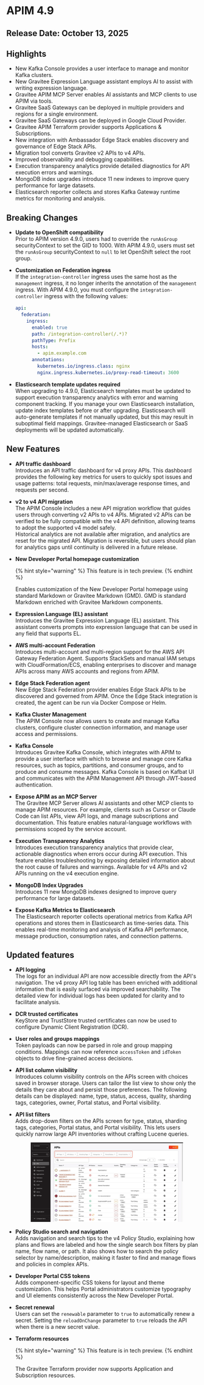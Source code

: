# APIM 4.9

## Release Date: October 13, 2025

## Highlights

* New Kafka Console provides a user interface to manage and monitor Kafka clusters.
* New Gravitee Expression Language assistant employs AI to assist with writing expression language.
* Gravitee APIM MCP Server enables AI assistants and MCP clients to use APIM via tools.
* Gravitee SaaS Gateways can be deployed in multiple providers and regions for a single environment.
* Gravitee SaaS Gateways can be deployed in Google Cloud Provider.
* Gravitee APIM Terraform provider supports Applications & Subscriptions.
* New integration with Ambassador Edge Stack enables discovery and governance of Edge Stack APIs.
* Migration tool converts Gravitee v2 APIs to v4 APIs.
* Improved observability and debugging capabilities.
* Execution transparency analytics provide detailed diagnostics for API execution errors and warnings.
* MongoDB index upgrades introduce 11 new indexes to improve query performance for large datasets.
* Elasticsearch reporter collects and stores Kafka Gateway runtime metrics for monitoring and analysis.

## Breaking Changes

* **Update to OpenShift compatibility**\
  Prior to APIM version 4.9.0, users had to override the `runAsGroup` securityContext to set the GID to 1000. With APIM 4.9.0, users must set the `runAsGroup` securityContext to `null` to let OpenShift select the root group.
*   **Customization on Federation ingress**\
    If the `integration-controller` ingress uses the same host as the `management` ingress, it no longer inherits the annotation of the `management` ingress. With APIM 4.9.0, you must configure the `integration-controller` ingress with the following values:

    ```yaml
    api:
      federation:
        ingress:
          enabled: true
          path: /integration-controller(/.*)?
          pathType: Prefix
          hosts:
            - apim.example.com
          annotations:
            kubernetes.io/ingress.class: nginx
            nginx.ingress.kubernetes.io/proxy-read-timeout: 3600   
    ```
* **Elasticsearch template updates required**\
  When upgrading to 4.9.0, Elasticsearch templates must be updated to support execution transparency analytics with error and warning component tracking. If you manage your own Elasticsearch installation, update index templates before or after upgrading. Elasticsearch will auto-generate templates if not manually updated, but this may result in suboptimal field mappings. Gravitee-managed Elasticsearch or SaaS deployments will be updated automatically.

## New Features

* **API traffic dashboard**\
  Introduces an API traffic dashboard for v4 proxy APIs. This dashboard provides the following key metrics for users to quickly spot issues and usage patterns: total requests, min/max/average response times, and requests per second.
* **v2 to v4 API migration** \
  The APIM Console includes a new API migration workflow that guides users through converting v2 APIs to v4 APIs. Migrated v2 APIs can be verified to be fully compatible with the v4 API definition, allowing teams to adopt the supported v4 model safely.\
  Historical analytics are not available after migration, and analytics are reset for the migrated API. Migration is reversible, but users should plan for analytics gaps until continuity is delivered in a future release.
*   **New Developer Portal homepage customization**

    {% hint style="warning" %}
    This feature is in tech preview.
    {% endhint %}

    Enables customization of the New Developer Portal homepage using standard Markdown or Gravitee Markdown (GMD). GMD is standard Markdown enriched with Gravitee Markdown components.
* **Expression Language (EL) assistant**\
  Introduces the Gravitee Expression Language (EL) assistant. This assistant converts prompts into expression language that can be used in any field that supports EL.&#x20;
* **AWS multi-account Federation**\
  Introduces multi-account and multi-region support for the AWS API Gateway Federation Agent. Supports StackSets and manual IAM setups with CloudFormation/ECS, enabling enterprises to discover and manage APIs across many AWS accounts and regions from APIM.
* **Edge Stack Federation agent**\
  New Edge Stack Federation provider enables Edge Stack APIs to be discovered and governed from APIM. Once the Edge Stack integration is created, the agent can be run via Docker Compose or Helm.
* **Kafka Cluster Management**\
  The APIM Console now allows users to create and manage Kafka clusters, configure cluster connection information, and manage user access and permissions.
* **Kafka Console**\
  Introduces Gravitee Kafka Console, which integrates with APIM to provide a user interface with which to browse and manage core Kafka resources, such as topics, partitions, and consumer groups, and to produce and consume messages. Kafka Console is based on Kafbat UI and communicates with the APIM Management API through JWT-based authentication.
* **Expose APIM as an MCP Server**\
  The Gravitee MCP Server allows AI assistants and other MCP clients to manage APIM resources. For example, clients such as Cursor or Claude Code can list APIs, view API logs, and manage subscriptions and documentation. This feature enables natural-language workflows with permissions scoped by the service account.
* **Execution Transparency Analytics**\
  Introduces execution transparency analytics that provide clear, actionable diagnostics when errors occur during API execution. This feature enables troubleshooting by exposing detailed information about the root cause of failures and warnings. Available for v4 APIs and v2 APIs running on the v4 execution engine.
* **MongoDB Index Upgrades**\
  Introduces 11 new MongoDB indexes designed to improve query performance for large datasets.
* **Expose Kafka Metrics to Elasticsearch**\
  The Elasticsearch reporter collects operational metrics from Kafka API operations and stores them in Elasticsearch as time-series data. This enables real-time monitoring and analysis of Kafka API performance, message production, consumption rates, and connection patterns.&#x20;

## Updated features

* **API logging**\
  The logs for an individual API are now accessible directly from the API's navigation. The v4 proxy API log table has been enriched with additional information that is easily surfaced via improved searchability. The detailed view for individual logs has been updated for clarity and to facilitate analysis.
* **DCR trusted certificates**\
  KeyStore and TrustStore trusted certificates can now be used to configure Dynamic Client Registration (DCR).
* **User roles and groups mappings**\
  Token payloads can now be parsed in role and group mapping conditions. Mappings can now reference `accessToken` and `idToken` objects to drive fine-grained access decisions.
* **API list column visibility**\
  Introduces column visibility controls on the APIs screen with choices saved in browser storage. Users can tailor the list view to show only the details they care about and persist those preferences. The following details can be displayed: name, type, status, access, quality, sharding tags, categories, owner, Portal status, and Portal visibility.
*   **API list filters** \
    Adds drop-down filters on the APIs screen for type, status, sharding tags, categories, Portal status, and Portal visibility. This lets users quickly narrow large API inventories without crafting Lucene queries.

    <figure><img src="../../.gitbook/assets/image (435).png" alt=""><figcaption></figcaption></figure>
* **Policy Studio search and navigation** \
  Adds navigation and search tips to the v4 Policy Studio, explaining how plans and flows are labeled and how the single search box filters by plan name, flow name, or path. It also shows how to search the policy selector by name/description, making it faster to find and manage flows and policies in complex APIs.
* **Developer Portal CSS tokens**\
  Adds component-specific CSS tokens for layout and theme customization. This helps Portal administrators customize typography and UI elements consistently across the New Developer Portal.
* **Secret renewal**\
  Users can set the `renewable` parameter to `true` to automatically renew a secret. Setting the `reloadOnChange` parameter to `true` reloads the API when there is a new secret value.
*   **Terraform resources**

    {% hint style="warning" %}
    This feature is in tech preview.
    {% endhint %}

    The Gravitee Terraform provider now supports Application and Subscription resources.
